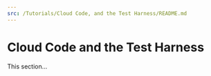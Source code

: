 ```yaml
---
src: /Tutorials/Cloud Code, and the Test Harness/README.md
---
```


# Cloud Code and the Test Harness

This section...
